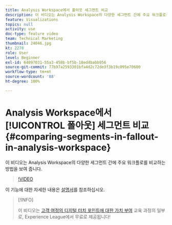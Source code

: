 ```yaml
---
title: Analysis Workspace에서 폴아웃 세그먼트 비교
description: 이 비디오는 Analysis Workspace의 다양한 세그먼트 간에 주요 워크플로를 비교하는 방법을 보여 줍니다.
feature: Visualizations
topics: null
activity: use
doc-type: feature video
team: Technical Marketing
thumbnail: 24046.jpg
kt: 2278
role: User
level: Beginner
exl-id: 64097031-55a3-458b-bf5b-18ed4babb956
source-git-commit: 77b97a2593301bfa4d2c72de3f3b19c095e70600
workflow-type: tm+mt
source-wordcount: '88'
ht-degree: 100%

---
```


# Analysis Workspace에서 [!UICONTROL 폴아웃] 세그먼트 비교 {#comparing-segments-in-fallout-in-analysis-workspace}

이 비디오는 Analysis Workspace의 다양한 세그먼트 간에 주요 워크플로를 비교하는 방법을 보여 줍니다.

>[!VIDEO](https://video.tv.adobe.com/v/24046/?quality=12)

이 기능에 대한 자세한 내용은 [설명서](https://experienceleague.adobe.com/docs/analytics/analyze/analysis-workspace/visualizations/fallout/compare-segments-fallout.html?lang=ko)를 참조하십시오.

>[!INFO]
>
> 이 비디오는 [고객 여정의 디지털 터치 포인트에 대한 가치 부여](https://experienceleague.adobe.com/?recommended=Analytics-U-1-2020.2) 교육 과정의 일부로, Experience League에서 무료로 제공됩니다!